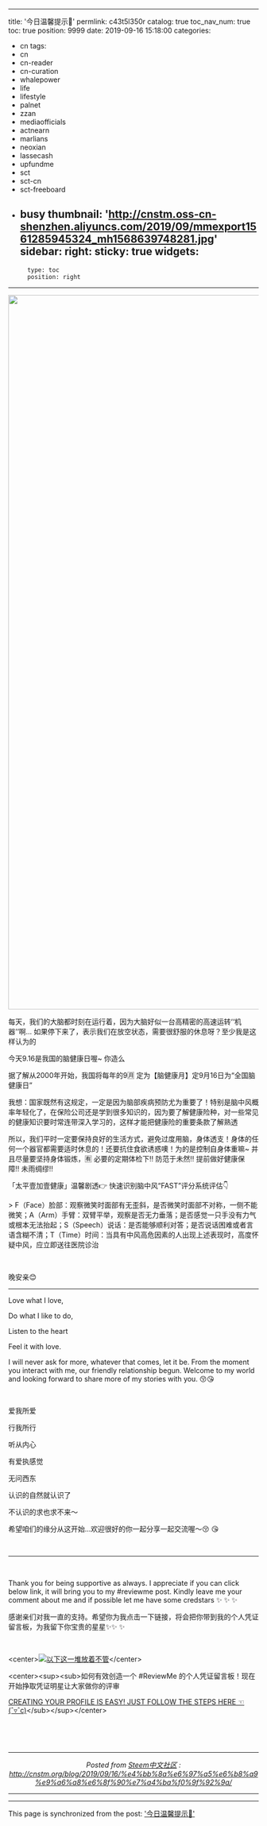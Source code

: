 
---
title: '今日温馨提示💚'
permlink: c43t5l350r
catalog: true
toc_nav_num: true
toc: true
position: 9999
date: 2019-09-16 15:18:00
categories:
- cn
tags:
- cn
- cn-reader
- cn-curation
- whalepower
- life
- lifestyle
- palnet
- zzan
- mediaofficials
- actnearn
- marlians
- neoxian
- lassecash
- upfundme
- sct
- sct-cn
- sct-freeboard
- busy
thumbnail: 'http://cnstm.oss-cn-shenzhen.aliyuncs.com/2019/09/mmexport1561285945324_mh1568639748281.jpg'
sidebar:
    right:
        sticky: true
widgets:
    -
        type: toc
        position: right
---


<img class="alignnone size-full wp-image-20516" src="http://cnstm.oss-cn-shenzhen.aliyuncs.com/2019/09/mmexport1561285945324_mh1568639748281.jpg" alt="" width="1080" height="1438" /><br/>

每天，我们的大脑都时刻在运行着，因为大脑好似一台高精密的高速运转‘‘机器’’啊... 如果停下来了，表示我们在放空状态，需要很舒服的休息呀？至少我是这样认为的

今天9.16是我国的脑健康日喔~ 你造么

据了解从2000年开始，我国将每年的9🈷 定为【脑健康月】定9月16日为“全国脑健康日”

我想：国家既然有这规定，一定是因为脑部疾病预防尤为重要了！特别是脑中风概率年轻化了，在保险公司还是学到很多知识的，因为要了解健康险种，对一些常见的健康知识要时常连带深入学习的，这样才能把健康险的重要条款了解熟透

所以，我们平时一定要保持良好的生活方式，避免过度用脑，身体透支！身体的任何一个器官都需要适时休息的！还要抗住食欲诱惑噢！为的是控制自身体重嘛~ 并且尽量要坚持身体锻炼，🈶 必要的定期体检下‼️ 防范于未然‼️ 提前做好健康保障‼️ 未雨绸缪‼️

「太平壹加壹健康」温馨剧透👉 快速识别脑中风“FAST”评分系统评估👇

&gt; F（Face）脸部：观察微笑时面部有无歪斜，是否微笑时面部不对称，一侧不能微笑；A（Arm）手臂：双臂平举，观察是否无力垂落；是否感觉一只手没有力气或根本无法抬起；S（Speech）说话：是否能够顺利对答；是否说话困难或者言语含糊不清；T（Time）时间：当具有中风高危因素的人出现上述表现时，高度怀疑中风，应立即送往医院诊治

&nbsp;

晚安亲😊

---

Love what I love,

Do what I like to do,

Listen to the heart

Feel it with love.

I will never ask for more, whatever that comes, let it be. From the moment you interact with me, our friendly relationship begun. Welcome to my world and looking forward to share more of my stories with you. 😚😘

&nbsp;

爱我所爱

行我所行

听从内心

有爱执感觉

无问西东

认识的自然就认识了

不认识的求也求不来～

希望咱们的缘分从这开始...欢迎很好的你一起分享一起交流喔～😚 😘

&nbsp;

---

&nbsp;

Thank you for being supportive as always. I appreciate if you can click below link, it will bring you to my #reviewme post. Kindly leave me your comment about me and if possible let me have some credstars ✨ ✨ ✨

感谢亲们对我一直的支持。希望你为我点击一下链接，将会把你带到我的个人凭证留言板，为我留下你宝贵的星星✨✨ ✨

&nbsp;

&lt;center&gt;[![以下这一堆放着不管](https://cdn.steemitimages.com/DQmWCvXtU5t5txrJ3DvEMujmZGvYFkZYagBvPrXr5bQSpEC/cn.png)](https://steemit.com/reviewme/@annepink/reviewme-annepink-or-my-reviewme-profile-kindly-leave-your-feedback-about-annepink-558f233691c82est)&lt;/center&gt;

&lt;center&gt;&lt;sup&gt;&lt;sub&gt;如何有效创造一个 #ReviewMe 的个人凭证留言板！现在开始挣取凭证明星让大家做你的评审

[CREATING YOUR PROFILE IS EASY! JUST FOLLOW THE STEPS HERE ☜(ˆ▿ˆc)](https://steemit.com/reviewme/@reviewme/reviewme-aebca1ed7619eest)&lt;/sub&gt;&lt;/sup&gt;&lt;/center&gt;

&nbsp;

&nbsp; <br /><center><hr/><em>Posted from <a href='http://cnstm.org'>Steem中文社区</a> : http://cnstm.org/blog/2019/09/16/%e4%bb%8a%e6%97%a5%e6%b8%a9%e9%a6%a8%e6%8f%90%e7%a4%ba%f0%9f%92%9a/ </em><hr/></center>

- - -

This page is synchronized from the post: ['今日温馨提示💚'](https://steemit.com/@annepink/c43t5l350r)
